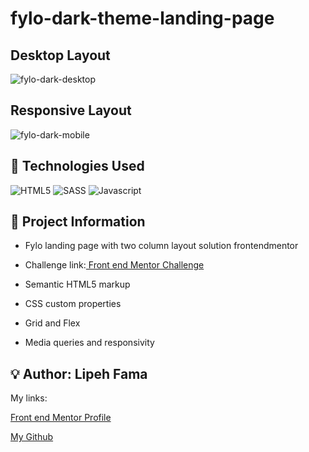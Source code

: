# fylo-dark-theme-landing-page

## Desktop Layout

![fylo-dark-desktop](https://user-images.githubusercontent.com/91050670/205628655-55077e98-7076-40f5-a965-398c4d885747.png)

## Responsive Layout 

![fylo-dark-mobile](https://user-images.githubusercontent.com/91050670/205628710-0606fa4c-ac23-42a4-8277-1868fc9c546d.png)

## :wrench: Technologies Used
![HTML5](https://img.shields.io/badge/html5-%23E34F26.svg?style=for-the-badge&logo=html5&logoColor=white)
![SASS](https://img.shields.io/badge/SASS-hotpink.svg?style=for-the-badge&logo=SASS&logoColor=white)
![Javascript](https://img.shields.io/badge/JavaScript-F7DF1E?style=for-the-badge&logo=javascript&logoColor=black)

## :book: Project Information
- Fylo landing page with two column layout solution frontendmentor

- <p>Challenge link:<a href="https://www.frontendmentor.io/challenges/fylo-dark-theme-landing-page-5ca5f2d21e82137ec91a50fd"> Front end Mentor Challenge</a></p>

- Semantic HTML5 markup

- CSS custom properties

- Grid and Flex

- Media queries and responsivity


## :bulb: Author: Lipeh Fama
   My links:
   <p><a href="https://www.frontendmentor.io/profile/FelipeFama">Front end Mentor Profile</a></p>
   <p><a href="https://github.com/FelipeFama">My Github</a></p>
